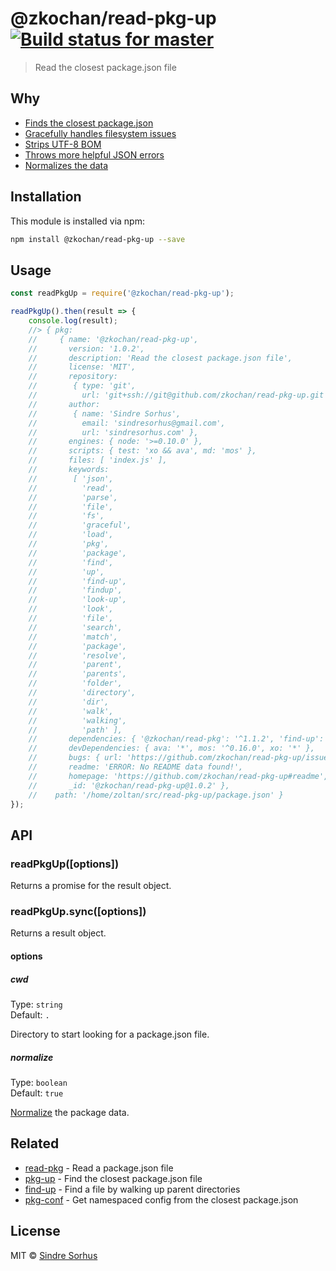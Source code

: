 <!--@'# ' + package.name + shields('travis')-->
# @zkochan/read-pkg-up[![Build status for master](https://img.shields.io/travis/zkochan/read-pkg-up/master.svg?style=flat)](https://travis-ci.org/zkochan/read-pkg-up)
<!--/@-->

> Read the closest package.json file

## Why

- [Finds the closest package.json](https://github.com/sindresorhus/find-up)
- [Gracefully handles filesystem issues](https://github.com/isaacs/node-graceful-fs)
- [Strips UTF-8 BOM](https://github.com/sindresorhus/strip-bom)
- [Throws more helpful JSON errors](https://github.com/sindresorhus/parse-json)
- [Normalizes the data](https://github.com/npm/normalize-package-data#what-normalization-currently-entails)

<!--@installation()-->
## Installation

This module is installed via npm:

```sh
npm install @zkochan/read-pkg-up --save
```
<!--/@-->

## Usage

<!--@example('example.js')-->
```js
const readPkgUp = require('@zkochan/read-pkg-up');

readPkgUp().then(result => {
	console.log(result);
	//> { pkg: 
	//     { name: '@zkochan/read-pkg-up',
	//       version: '1.0.2',
	//       description: 'Read the closest package.json file',
	//       license: 'MIT',
	//       repository: 
	//        { type: 'git',
	//          url: 'git+ssh://git@github.com/zkochan/read-pkg-up.git' },
	//       author: 
	//        { name: 'Sindre Sorhus',
	//          email: 'sindresorhus@gmail.com',
	//          url: 'sindresorhus.com' },
	//       engines: { node: '>=0.10.0' },
	//       scripts: { test: 'xo && ava', md: 'mos' },
	//       files: [ 'index.js' ],
	//       keywords: 
	//        [ 'json',
	//          'read',
	//          'parse',
	//          'file',
	//          'fs',
	//          'graceful',
	//          'load',
	//          'pkg',
	//          'package',
	//          'find',
	//          'up',
	//          'find-up',
	//          'findup',
	//          'look-up',
	//          'look',
	//          'file',
	//          'search',
	//          'match',
	//          'package',
	//          'resolve',
	//          'parent',
	//          'parents',
	//          'folder',
	//          'directory',
	//          'dir',
	//          'walk',
	//          'walking',
	//          'path' ],
	//       dependencies: { '@zkochan/read-pkg': '^1.1.2', 'find-up': '^1.0.0' },
	//       devDependencies: { ava: '*', mos: '^0.16.0', xo: '*' },
	//       bugs: { url: 'https://github.com/zkochan/read-pkg-up/issues' },
	//       readme: 'ERROR: No README data found!',
	//       homepage: 'https://github.com/zkochan/read-pkg-up#readme',
	//       _id: '@zkochan/read-pkg-up@1.0.2' },
	//    path: '/home/zoltan/src/read-pkg-up/package.json' }
});
```
<!--/@-->

## API

### readPkgUp([options])

Returns a promise for the result object.

### readPkgUp.sync([options])

Returns a result object.

#### options

##### cwd

Type: `string`  
Default: `.`

Directory to start looking for a package.json file.

##### normalize

Type: `boolean`  
Default: `true`

[Normalize](https://github.com/npm/normalize-package-data#what-normalization-currently-entails) the package data.

## Related

- [read-pkg](https://github.com/sindresorhus/read-pkg) - Read a package.json file
- [pkg-up](https://github.com/sindresorhus/pkg-up) - Find the closest package.json file
- [find-up](https://github.com/sindresorhus/find-up) - Find a file by walking up parent directories
- [pkg-conf](https://github.com/sindresorhus/pkg-conf) - Get namespaced config from the closest package.json

## License

MIT © [Sindre Sorhus](http://sindresorhus.com)
